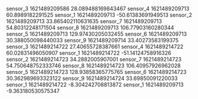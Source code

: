 sensor_3 1621489209586 28.089488169843467
sensor_4 1621489209713 60.8989182291525
sensor_1 1621489209713 -50.61383691949513
sensor_2 1621489209713 33.865402110631635
sensor_7 1621489209713 54.80312248171504
sensor_8 1621489209713 106.77903160280344
sensor_5 1621489209713 129.97430205032455
sensor_6 1621489209713 30.388050098440033
sensor_9 1621489209714 33.40273583199375
sensor_3 1621489214722 27.40655728387661
sensor_4 1621489214722 60.02831496050907
sensor_1 1621489214722 -51.14124758916326
sensor_2 1621489214723 34.2882005907001
sensor_7 1621489214723 54.750648752333746
sensor_8 1621489214723 106.40957926962028
sensor_5 1621489214723 128.93858365775765
sensor_6 1621489214723 30.362989693323122
sensor_9 1621489214724 33.69850091220033
sensor_1 1621489214722 -8.304242708813872
sensor_1 1621489209713 -9.363180530575347 